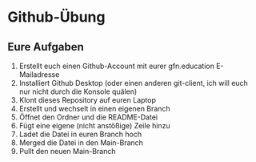 # Github-Übung

## Eure Aufgaben
1. Erstellt euch einen Github-Account mit eurer gfn.education E-Mailadresse
2. Installiert Github Desktop (oder einen anderen git-client, ich will euch nur nicht durch die Konsole quälen)
3. Klont dieses Repository auf euren Laptop
4. Erstellt und wechselt in einen eigenen Branch
5. Öffnet den Ordner und die README-Datei
6. Fügt eine eigene (nicht anstößige) Zeile hinzu
7. Ladet die Datei in euren Branch hoch
8. Merged die Datei in den Main-Branch
9. Pullt den neuen Main-Branch
